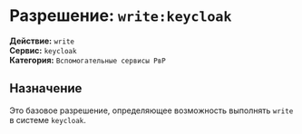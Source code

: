 # Разрешение: `write:keycloak`

**Действие:** `write`  
**Сервис:** `keycloak`  
**Категория:** `Вспомогательные сервисы РвР`

## Назначение
Это базовое разрешение, определяющее возможность выполнять `write` в системе `keycloak`.
